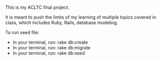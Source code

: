 This is my ACLTC final project.

It is meant to push the limits of my learning of multiple topics covered in class, which includes Ruby, Rails, database modeling.

To run seed file:
- In your terminal, run: rake db:create
- In your terminal, run: rake db:migrate
- In your terminal, run: rake db:seed
